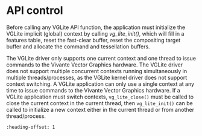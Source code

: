 # API control

Before calling any VGLite API function, the application must initialize the VGLite implicit \(global\) context by calling *vg\_lite\_init\(\)*, which will fill in a features table, reset the fast-clear buffer, reset the compositing target buffer and allocate the command and tessellation buffers.

The VGLite driver only supports one current context and one thread to issue commands to the Vivante Vector Graphics hardware. The VGLite driver does not support multiple concurrent contexts running simultaneously in multiple threads/processes, as the VGLite kernel driver does not support context switching. A VGLite application can only use a single context at any time to issue commands to the Vivante Vector Graphics hardware. If a VGLite application must switch contexts, `vg_lite_close()` must be called to close the current context in the current thread, then `vg_lite_init()` can be called to initialize a new context either in the current thread or from another thread/process.


```{include} ../topics/context_initialization_and_control_functions.md
:heading-offset: 1
```

